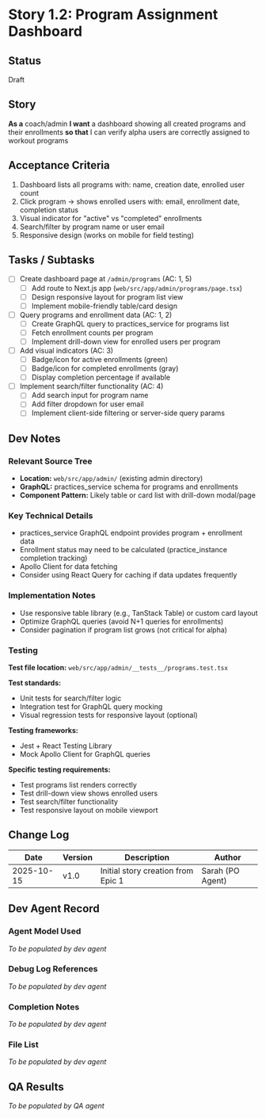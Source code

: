 # Story 1.2: Program Assignment Dashboard

## Status
Draft

## Story
**As a** coach/admin
**I want** a dashboard showing all created programs and their enrollments
**so that** I can verify alpha users are correctly assigned to workout programs

## Acceptance Criteria

1. Dashboard lists all programs with: name, creation date, enrolled user count
2. Click program → shows enrolled users with: email, enrollment date, completion status
3. Visual indicator for "active" vs "completed" enrollments
4. Search/filter by program name or user email
5. Responsive design (works on mobile for field testing)

## Tasks / Subtasks

- [ ] Create dashboard page at `/admin/programs` (AC: 1, 5)
  - [ ] Add route to Next.js app (`web/src/app/admin/programs/page.tsx`)
  - [ ] Design responsive layout for program list view
  - [ ] Implement mobile-friendly table/card design

- [ ] Query programs and enrollment data (AC: 1, 2)
  - [ ] Create GraphQL query to practices_service for programs list
  - [ ] Fetch enrollment counts per program
  - [ ] Implement drill-down view for enrolled users per program

- [ ] Add visual indicators (AC: 3)
  - [ ] Badge/icon for active enrollments (green)
  - [ ] Badge/icon for completed enrollments (gray)
  - [ ] Display completion percentage if available

- [ ] Implement search/filter functionality (AC: 4)
  - [ ] Add search input for program name
  - [ ] Add filter dropdown for user email
  - [ ] Implement client-side filtering or server-side query params

## Dev Notes

### Relevant Source Tree
- **Location:** `web/src/app/admin/` (existing admin directory)
- **GraphQL:** practices_service schema for programs and enrollments
- **Component Pattern:** Likely table or card list with drill-down modal/page

### Key Technical Details
- practices_service GraphQL endpoint provides program + enrollment data
- Enrollment status may need to be calculated (practice_instance completion tracking)
- Apollo Client for data fetching
- Consider using React Query for caching if data updates frequently

### Implementation Notes
- Use responsive table library (e.g., TanStack Table) or custom card layout
- Optimize GraphQL queries (avoid N+1 queries for enrollments)
- Consider pagination if program list grows (not critical for alpha)

### Testing
**Test file location:** `web/src/app/admin/__tests__/programs.test.tsx`

**Test standards:**
- Unit tests for search/filter logic
- Integration test for GraphQL query mocking
- Visual regression tests for responsive layout (optional)

**Testing frameworks:**
- Jest + React Testing Library
- Mock Apollo Client for GraphQL queries

**Specific testing requirements:**
- Test programs list renders correctly
- Test drill-down view shows enrolled users
- Test search/filter functionality
- Test responsive layout on mobile viewport

## Change Log

| Date | Version | Description | Author |
|------|---------|-------------|--------|
| 2025-10-15 | v1.0 | Initial story creation from Epic 1 | Sarah (PO Agent) |

## Dev Agent Record

### Agent Model Used
_To be populated by dev agent_

### Debug Log References
_To be populated by dev agent_

### Completion Notes
_To be populated by dev agent_

### File List
_To be populated by dev agent_

## QA Results
_To be populated by QA agent_
